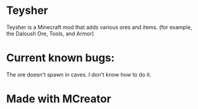 # Teysher
Teysher is a Minecraft mod that adds various ores and items. (for example, the Daloush Ore, Tools, and Armor)



# Current known bugs:
The ore doesn't spawn in caves. I don't know how to do it.





# Made with MCreator
